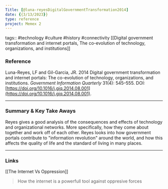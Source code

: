 ```yaml
---
Title: [@luna-reyesDigitalGovernmentTransformation2014]
date: {{3/13/2023}}
type: reference
project: Memex 2
---
```


tags:: #technology #culture #history #connectivity 
[[Digital government transformation and internet portals, The co-evolution of technology, organizations, and institutions]]

### Reference 

Luna-Reyes, LF and Gil-Garcia, JR. 2014 Digital government transformation and internet portals: The co-evolution of technology, organizations, and institutions. _Government Information Quarterly_ 31(4): 545–555. DOI: [https://doi.org/10.1016/j.giq.2014.08.001](https://doi.org/10.1016/j.giq.2014.08.001).


---

### Summary & Key Take Aways

Reyes gives a good analysis of the consequences and effects of technology and organizational networks. More specifically, how they come about together and work off of each other. Reyes looks into how government portals contribute to "information revolution" around the world, and how this affects the quality of life and the standard of living in many places.

--- 

### Links

[[The Internet Vs Oppression]]
>How the internet is a powerfull tool against oppresive forces

